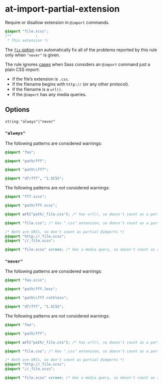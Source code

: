 # at-import-partial-extension

Require or disallow extension in `@import` commands.

```scss
@import "file.scss";
/**           ↑
 * This extension */
```

The [`fix` option](https://stylelint.io/user-guide/usage/options#fix) can automatically fix all of the problems reported by this rule only when `"never"` is given.

The rule ignores [cases](https://sass-lang.com/documentation/at-rules/import) when Sass considers an `@import` command just a plain CSS import:

- If the file’s extension is `.css`.
- If the filename begins with `http://` (or any other protocol).
- If the filename is a `url()`.
- If the `@import` has any media queries.

## Options

`string`: `"always"|"never"`

### `"always"`

The following patterns are considered warnings:

```scss
@import "foo";
```

```scss
@import "path/fff";
```

```scss
@import "path\\fff";
```

```scss
@import "df/fff", "1.SCSS";
```

The following patterns are _not_ considered warnings:

```scss
@import "fff.scss";
```

```scss
@import "path/fff.scss";
```

```scss
@import url("path/_file.css"); /* has url(), so doesn't count as a partial @import */
```

```scss
@import "file.css"; /* Has ".css" extension, so doesn't count as a partial @import */
```

```scss
/* Both are URIs, so don't count as partial @imports */
@import "http://_file.scss";
@import "//_file.scss";
```

```scss
@import "file.scss" screen; /* Has a media query, so doesn't count as a partial @import */
```

### `"never"`

The following patterns are considered warnings:

```scss
@import "foo.scss";
```

```scss
@import "path/fff.less";
```

```scss
@import "path\\fff.ruthless";
```

```scss
@import "df/fff", "1.SCSS";
```

The following patterns are _not_ considered warnings:

```scss
@import "foo";
```

```scss
@import "path/fff";
```

```scss
@import url("path/_file.css"); /* has url(), so doesn't count as a partial @import */
```

```scss
@import "file.css"; /* Has ".css" extension, so doesn't count as a partial @import */
```

```scss
/* Both are URIs, so don't count as partial @imports */
@import "http://_file.scss";
@import "//_file.scss";
```

```scss
@import "file.scss" screen; /* Has a media query, so doesn't count as a partial @import */
```
